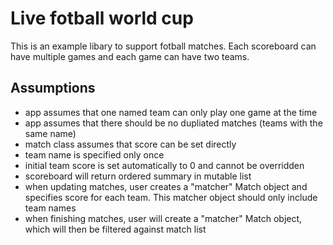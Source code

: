 # Live fotball world cup

This is an example libary to support fotball matches. Each scoreboard can have multiple games and each game can have two teams. 

## Assumptions

- app assumes that one named team can only play one game at the time
- app assumes that there should be no dupliated matches (teams with the same name)
- match class assumes that score can be set directly
- team name is specified only once
- initial team score is set automatically to 0 and cannot be overridden
- scoreboard will return ordered summary in mutable list
- when updating matches, user creates a "matcher" Match object and specifies score for each team. This matcher object should only include team names
- when finishing matches, user will create a "matcher" Match object, which will then be filtered against match list